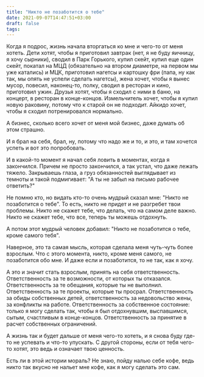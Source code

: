 ```yaml
---
title: "Никто не позаботится о тебе"
date: 2021-09-07T14:47:51+03:00
draft: false
tags:
---
```


Когда я подрос, жизнь начала вторгаться ко мне и чего-то от меня хотеть. Дети хотят, чтобы я приготовил завтрак (нет, я
не буду яичницу, я хочу сырники), сводил в Парк Горького, купил скейт, купил еще один скейт, покатал на МЦД (обязательно
на втором диаметре, на первом мы уже катались) и МЦК, приготовил нагетсы и картошку фри (папа, ну как так, мы опять не
успели сделать нагетсы), жена хочет, чтобы я вынес мусор, повесил, наконец-то, полку, сводил в ресторан и кино,
приготовил ужин. Друзья хотят, чтобы я сходил с ними в баню, на концерт, в ресторан в конце-концов. Измельчитель хочет,
чтобы я купил новую раковину, потому что к старой он не подходит. Айкидо хочет, чтобы я сходил потренировался нормально.

А бизнес, сколько всего хочет от меня мой бизнес, даже думать об этом страшно.

<!--more-->

И я брал на себя, брал, ну, потому что надо же и то, и это, и там хочется успеть и вот это попробовать.

И в какой-то момент я начал себя ловить в моментах, когда я закончился. Причем не просто закончился, а так устал, что
даже лежать тяжело. Закрываешь глаза, а груз обязанностей выглядывает из темноты и такой подмигивает: "А ты не забыл на
письмо рабочее ответить?"

Не помню кто, но видать кто-то очень мудрый сказал мне: "Никто не позаботится о тебе". То есть, никто не придет и не
разгребет твои проблемы. Никто не скажет тебе, что делать, что на самом деле важно. Никто не скажет тебе, что все,
теперь ты можешь отдохнуть.

А потом этот мудрый человек добавил: "Никто не позаботится о тебе, кроме самого тебя".

Наверное, это та самая мысль, которая сделала меня чуть-чуть более взрослым. Что с этого момента, никто, кроме меня
самого, не позаботится обо мне. И даже если и позаботится, то не так, как я хочу.

А это и значит стать взрослым, принять на себя ответственность. Ответственность за те возможности, от которых ты
отказался. Ответственность за те обещания, которые ты не выполнил. Ответственность за те проекты, которые ты просрал.
Ответственность за обиды собственных детей, ответственность за недовольство жены, за конфликты на работе.
Ответственность за собственное состояние: только я могу сделать так, чтобы я был отдохнувшим, выспавшимся, сытым,
счастливым в конце-концов. Ответственность за принятие в расчет собственных ограничений.

А жизнь так и будет дальше от меня чего-то хотеть, и я снова буду где-то не успевать и что-то упускать. С другой
стороны, если от тебя чего-то хотят, это ведь и означает твою ценность.

Есть ли в этой истории мораль? Не знаю, пойду налью себе кофе, ведь никто так вкусно не нальет мне кофе, как я могу
сделать это сам.

